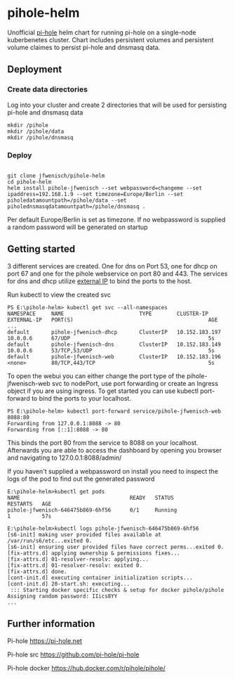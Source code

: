 
# pihole-helm
Unofficial [pi-hole](https://pi-hole.net) helm chart for running pi-hole on a single-node kuberbenetes cluster. Chart includes persistent volumes and persistent volume claimes to persist pi-hole and dnsmasq data.
  

## Deployment

### Create data directories
Log into your cluster and create 2 directories that will be used for persisting pi-hole and dnsmasq data

```
mkdir /pihole
mkdir /pihole/data
mkdir /pihole/dnsmasq

```

### Deploy

  

```

git clone jfwenisch/pihole-helm
cd pihole-helm
helm install pihole-jfwenisch --set webpassword=changeme --set ipaddress=192.168.1.9 --set timezone=Europe/Berlin --set piholedatamountpath=/pihole/data --set piholednsmasqdatamountpath=/pihole/dnsmasq .

```

Per default Europe/Berlin is set as timezone. If no webpassword is supplied a random password will be generated on startup


## Getting started
3 different services are created. One for dns on Port 53, one for dhcp on port 67 and one for the pihole webservice on port 80 and 443.
The services for dns and dhcp utilize [external IP](https://kubernetes.io/docs/tutorials/stateless-application/expose-external-ip-address/) to bind the ports to the host.

Run kubectl to view the created svc

```
PS E:\pihole-helm> kubectl get svc --all-namespaces
NAMESPACE     NAME                        TYPE        CLUSTER-IP       EXTERNAL-IP   PORT(S)                                           AGE
...
default       pihole-jfwenisch-dhcp       ClusterIP   10.152.183.197   10.0.0.6      67/UDP                                            5s
default       pihole-jfwenisch-dns        ClusterIP   10.152.183.149   10.0.0.6      53/TCP,53/UDP                                     5s
default       pihole-jfwenisch-web        ClusterIP   10.152.183.196   <none>        80/TCP,443/TCP                                    5s

```

To open the webui you can either change the port type of the pihole-jfwenisch-web svc to nodePort, use port forwarding or create an Ingress object if you are using ingress. To get started you can use kubectl port-forward to bind the ports to your localhost. 

```
PS E:\pihole-helm> kubectl port-forward service/pihole-jfwenisch-web 8088:80
Forwarding from 127.0.0.1:8088 -> 80
Forwarding from [::1]:8088 -> 80
```
This binds the port 80 from the service to 8088 on your localhost. Afterwards you are able to access the dashboard by opening you browser and navigating to 127.0.0.1:8088/admin/

If you haven't supplied a webpassword on install you need to inspect the logs of the pod to find out the generated password

```
E:\pihole-helm>kubectl get pods
NAME                                   READY   STATUS                  RESTARTS   AGE
pihole-jfwenisch-646475b869-6hf56      0/1     Running                 1          57s
```

```
E:\pihole-helm>kubectl logs pihole-jfwenisch-646475b869-6hf56
[s6-init] making user provided files available at /var/run/s6/etc...exited 0.
[s6-init] ensuring user provided files have correct perms...exited 0.
[fix-attrs.d] applying ownership & permissions fixes...
[fix-attrs.d] 01-resolver-resolv: applying...
[fix-attrs.d] 01-resolver-resolv: exited 0.
[fix-attrs.d] done.
[cont-init.d] executing container initialization scripts...
[cont-init.d] 20-start.sh: executing...
 ::: Starting docker specific checks & setup for docker pihole/pihole
Assigning random password: IIics8YY
...
```


## Further information

Pi-hole   https://pi-hole.net 

Pi-hole src https://github.com/pi-hole/pi-hole

Pi-hole docker https://hub.docker.com/r/pihole/pihole/
  



